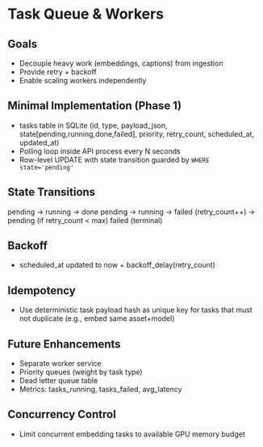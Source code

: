 # Task Queue & Workers

## Goals
- Decouple heavy work (embeddings, captions) from ingestion
- Provide retry + backoff
- Enable scaling workers independently

## Minimal Implementation (Phase 1)
- tasks table in SQLite (id, type, payload_json, state[pending,running,done,failed], priority, retry_count, scheduled_at, updated_at)
- Polling loop inside API process every N seconds
- Row-level UPDATE with state transition guarded by `WHERE state='pending'`

## State Transitions
pending -> running -> done
pending -> running -> failed (retry_count++) -> pending (if retry_count < max)
failed (terminal)

## Backoff
- scheduled_at updated to now + backoff_delay(retry_count)

## Idempotency
- Use deterministic task payload hash as unique key for tasks that must not duplicate (e.g., embed same asset+model)

## Future Enhancements
- Separate worker service
- Priority queues (weight by task type)
- Dead letter queue table
- Metrics: tasks_running, tasks_failed, avg_latency

## Concurrency Control
- Limit concurrent embedding tasks to available GPU memory budget
